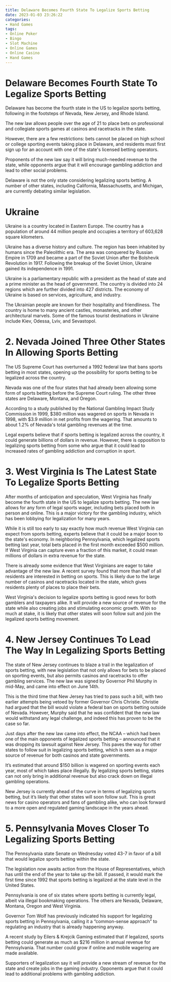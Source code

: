 ```yaml
---
title: Delaware Becomes Fourth State To Legalize Sports Betting
date: 2023-01-03 23:26:22
categories:
- Hand Games
tags:
- Online Poker
- Bingo
- Slot Machine
- Online Games
- Online Casino
- Hand Games
---
```



#  Delaware Becomes Fourth State To Legalize Sports Betting

Delaware has become the fourth state in the US to legalize sports betting, following in the footsteps of Nevada, New Jersey, and Rhode Island.

The new law allows people over the age of 21 to place bets on professional and collegiate sports games at casinos and racetracks in the state.

However, there are a few restrictions: bets cannot be placed on high school or college sporting events taking place in Delaware, and residents must first sign up for an account with one of the state's licensed betting operators.

Proponents of the new law say it will bring much-needed revenue to the state, while opponents argue that it will encourage gambling addiction and lead to other social problems.

 Delaware is not the only state considering legalizing sports betting. A number of other states, including California, Massachusetts, and Michigan, are currently debating similar legislation.

#  Ukraine

Ukraine is a country located in Eastern Europe. The country has a population of around 44 million people and occupies a territory of 603,628 square kilometers.

Ukraine has a diverse history and culture. The region has been inhabited by humans since the Paleolithic era. The area was conquered by Russian Empire in 1709 and became a part of the Soviet Union after the Bolshevik Revolution in 1917. Following the breakup of the Soviet Union, Ukraine gained its independence in 1991.

Ukraine is a parliamentary republic with a president as the head of state and a prime minister as the head of government. The country is divided into 24 regions which are further divided into 427 districts. The economy of Ukraine is based on services, agriculture, and industry.

The Ukrainian people are known for their hospitality and friendliness. The country is home to many ancient castles, monasteries, and other architectural marvels. Some of the famous tourist destinations in Ukraine include Kiev, Odessa, Lviv, and Sevastopol.

# 2. Nevada Joined Three Other States In Allowing Sports Betting 

The US Supreme Court has overturned a 1992 federal law that bans sports betting in most states, opening up the possibility for sports betting to be legalized across the country.

Nevada was one of the four states that had already been allowing some form of sports betting before the Supreme Court ruling. The other three states are Delaware, Montana, and Oregon.

According to a study published by the National Gambling Impact Study Commission in 1999, $380 million was wagered on sports in Nevada in 1998, with $3.9 million in net profits from the wagering. That amounts to about 1.2% of Nevada's total gambling revenues at the time.

Legal experts believe that if sports betting is legalized across the country, it could generate billions of dollars in revenue. However, there is opposition to legalizing sports betting from some who argue that it could lead to increased rates of gambling addiction and corruption in sport.

# 3. West Virginia Is The Latest State To Legalize Sports Betting 

After months of anticipation and speculation, West Virginia has finally become the fourth state in the US to legalize sports betting. The new law allows for any form of legal sports wager, including bets placed both in person and online. This is a major victory for the gambling industry, which has been lobbying for legalization for many years.

While it is still too early to say exactly how much revenue West Virginia can expect from sports betting, experts believe that it could be a major boon to the state's economy. In neighboring Pennsylvania, which legalized sports betting last year, total bets placed in the first month exceeded $500 million. If West Virginia can capture even a fraction of this market, it could mean millions of dollars in extra revenue for the state.

There is already some evidence that West Virginians are eager to take advantage of the new law. A recent survey found that more than half of all residents are interested in betting on sports. This is likely due to the large number of casinos and racetracks located in the state, which gives residents plenty of places to place their bets.

West Virginia's decision to legalize sports betting is good news for both gamblers and taxpayers alike. It will provide a new source of revenue for the state while also creating jobs and stimulating economic growth. With so much at stake, it is likely that other states will soon follow suit and join the legalized sports betting movement.

# 4. New Jersey Continues To Lead The Way In Legalizing Sports Betting 

The state of New Jersey continues to blaze a trail in the legalization of sports betting, with new legislation that not only allows for bets to be placed on sporting events, but also permits casinos and racetracks to offer gambling services. The new law was signed by Governor Phil Murphy in mid-May, and came into effect on June 14th.

This is the third time that New Jersey has tried to pass such a bill, with two earlier attempts being vetoed by former Governor Chris Christie. Christie had argued that the bill would violate a federal ban on sports betting outside of Nevada. However, Murphy said that he was confident that the new law would withstand any legal challenge, and indeed this has proven to be the case so far.

Just days after the new law came into effect, the NCAA – which had been one of the main opponents of legalized sports betting – announced that it was dropping its lawsuit against New Jersey. This paves the way for other states to follow suit in legalizing sports betting, which is seen as a major source of revenue for both casinos and state governments.

It’s estimated that around $150 billion is wagered on sporting events each year, most of which takes place illegally. By legalizing sports betting, states can not only bring in additional revenue but also crack down on illegal gambling operations.

New Jersey is currently ahead of the curve in terms of legalizing sports betting, but it’s likely that other states will soon follow suit. This is great news for casino operators and fans of gambling alike, who can look forward to a more open and regulated gaming landscape in the years ahead.

# 5. Pennsylvania Moves Closer To Legalizing Sports Betting

The Pennsylvania state Senate on Wednesday voted 43-7 in favor of a bill that would legalize sports betting within the state.

The legislation now awaits action from the House of Representatives, which has until the end of the year to take up the bill. If passed, it would mark the first time since 1992 that sports betting is legalized at the state level in the United States.

Pennsylvania is one of six states where sports betting is currently legal, albeit via illegal bookmaking operations. The others are Nevada, Delaware, Montana, Oregon and West Virginia.

Governor Tom Wolf has previously indicated his support for legalizing sports betting in Pennsylvania, calling it a “common-sense approach” to regulating an industry that is already happening anyway.

A recent study by Eilers & Krejcik Gaming estimated that if legalized, sports betting could generate as much as $216 million in annual revenue for Pennsylvania. That number could grow if online and mobile wagering are made available.

Supporters of legalization say it will provide a new stream of revenue for the state and create jobs in the gaming industry. Opponents argue that it could lead to additional problems with gambling addiction.